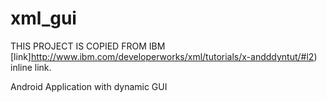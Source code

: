 xml_gui
=======

THIS PROJECT IS COPIED FROM IBM [link]http://www.ibm.com/developerworks/xml/tutorials/x-andddyntut/#l2) inline link.



Android Application with dynamic GUI


